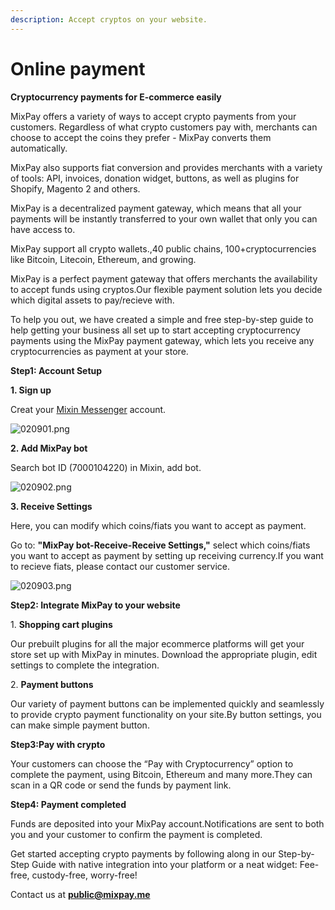 ```yaml
---
description: Accept cryptos on your website.
---
```


# Online payment

**Cryptocurrency payments for E-commerce easily**

MixPay offers a variety of ways to accept crypto payments from your customers. Regardless of what crypto customers pay with, merchants can choose to accept the coins they prefer - MixPay converts them automatically.

MixPay also supports fiat conversion and provides merchants with a variety of tools: API, invoices, donation widget, buttons, as well as plugins for Shopify, Magento 2 and others.

MixPay is a decentralized payment gateway, which means that all your payments will be instantly transferred to your own wallet that only you can have access to.

MixPay support all crypto wallets.,40 public chains, 100+cryptocurrencies like Bitcoin, Litecoin, Ethereum, and growing.

MixPay is a perfect payment gateway that offers merchants the availability to accept funds using cryptos.Our flexible payment solution lets you decide which digital assets to pay/recieve with.

To help you out, we have created a simple and free step-by-step guide to help getting your business all set up to start accepting cryptocurrency payments using the MixPay payment gateway, which lets you receive any cryptocurrencies as payment at your store.

**Step1: Account Setup**

**1. Sign up**

Creat your [Mixin Messenger](https://mixin.one/messenger) account.

![020901.png](https://s2.loli.net/2022/02/09/wZlivk74XQuKVeb.png)

**2. Add MixPay bot**

Search bot ID (7000104220) in Mixin, add bot.

![020902.png](https://s2.loli.net/2022/02/09/6yG9c8xId5qAzH3.png)

**3. Receive Settings**

Here, you can modify which coins/fiats you want to accept as payment.

Go to: **"MixPay bot-Receive-Receive Settings,"** select which coins/fiats you want to accept as payment by setting up receiving currency.If you want to recieve fiats, please contact our customer service.

&#x20;

![020903.png](https://s2.loli.net/2022/02/09/wCbEd7yKPUMg4Zv.png)

**Step2: Integrate MixPay to your website**

1\. **Shopping cart plugins**

Our prebuilt plugins for all the major ecommerce platforms will get your store set up with MixPay in minutes. Download the appropriate plugin, edit settings to complete the integration.

2\. **Payment buttons**

Our variety of payment buttons can be implemented quickly and seamlessly to provide crypto payment functionality on your site.By button settings, you can make simple payment button.

**Step3:Pay with crypto**

Your customers can choose the “Pay with Cryptocurrency” option to complete the payment, using Bitcoin, Ethereum and many more.They can scan in a QR code or send the funds by payment link.

**Step4: Payment completed**

Funds are deposited into your MixPay account.Notifications are sent to both you and your customer to confirm the payment is completed.



Get started accepting crypto payments by following along in our Step-by-Step Guide with native integration into your platform or a neat widget: Fee-free, custody-free, worry-free!

Contact us at **public@mixpay.me**
